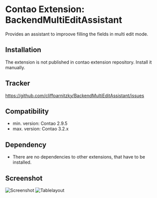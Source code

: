 Contao Extension: BackendMultiEditAssistant
===========================================

Provides an assistant to improove filling the fields in multi edit mode.


Installation
------------

The extension is not published in contao extension repository.
Install it manually.


Tracker
-------

https://github.com/cliffparnitzky/BackendMultiEditAssistant/issues


Compatibility
-------------

- min. version: Contao 2.9.5
- max. version: Contao 3.2.x


Dependency
----------

- There are no dependencies to other extensions, that have to be installed.


Screenshot
----------

![Screenshot](https://raw.github.com/cliffparnitzky/BackendMultiEditAssistant/master/screenshot.jpg)
![Tablelayout](https://raw.github.com/cliffparnitzky/BackendMultiEditAssistant/master/tablelayout.jpg)